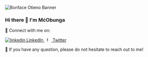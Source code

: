 ![Bonface Otieno Banner](https://user-images.githubusercontent.com/25502580/236696113-e4ec2740-67d1-4ed7-9254-8b27ae3bf28b.png)

### Hi there 👋 I'm MćObunga 

🤝 Connect with me on:

<p>
  <a href="https://www.linkedin.com/in/bonface-kotieno/" rel="nofollow noreferrer">
    <img src="https://i.stack.imgur.com/gVE0j.png" alt="linkedin"> LinkedIn
  </a> &nbsp; 
  <a href="https://twitter.com/mcobungabonface" rel="nofollow noreferrer">
    <img src="https://user-images.githubusercontent.com/25502580/236696947-a197db33-7fef-40f3-9fe3-cfa1877aee0a.png" width="15" alt="twitter"> Twitter
  </a>
</p>

💬 If you have any question, please do not hesitate to reach out to me!

<!--
**McObunga/McObunga** is a ✨ _special_ ✨ repository because its `README.md` (this file) appears on your GitHub profile.

Here are some ideas to get you started:

- 🔭 I’m currently working on ...
- 🌱 I’m currently learning ...
- 👯 I’m looking to collaborate on ...
- 🤔 I’m looking for help with ...
- 💬 Ask me about ...
- 📫 How to reach me: ...
- 😄 Pronouns: ...
- ⚡ Fun fact: ...
-->
